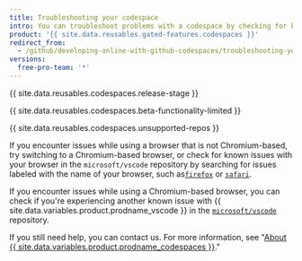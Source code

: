```yaml
---
title: Troubleshooting your codespace
intro: You can troubleshoot problems with a codespace by checking for known issues in the `microsoft/vscode` repository.
product: '{{ site.data.reusables.gated-features.codespaces }}'
redirect_from:
  - /github/developing-online-with-github-codespaces/troubleshooting-your-codespace
versions:
  free-pro-team: '*'
---
```


{{ site.data.reusables.codespaces.release-stage }}

{{ site.data.reusables.codespaces.beta-functionality-limited }}

{{ site.data.reusables.codespaces.unsupported-repos }}

If you encounter issues while using a browser that is not Chromium-based, try switching to a Chromium-based browser, or check for known issues with your browser in the `microsoft/vscode` repository by searching for issues labeled with the name of your browser, such as[`firefox`](https://github.com/microsoft/vscode/issues?q=is%3Aissue+is%3Aopen+label%3Afirefox) or [`safari`](https://github.com/Microsoft/vscode/issues?q=is%3Aopen+is%3Aissue+label%3Asafari).

If you encounter issues while using a Chromium-based browser, you can check if you're experiencing another known issue with {{ site.data.variables.product.prodname_vscode }} in the [`microsoft/vscode`](https://github.com/microsoft/vscode/issues) repository.

If you still need help, you can contact us. For more information, see "[About {{ site.data.variables.product.prodname_codespaces }}](/github/developing-online-with-codespaces/about-codespaces#contacting-us-about-codespaces)."
